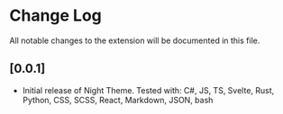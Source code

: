 # Change Log

All notable changes to the extension will be documented in this file.

## [0.0.1]

- Initial release of Night Theme. Tested with: C#, JS, TS, Svelte, Rust, Python, CSS, SCSS, React, Markdown, JSON, bash
